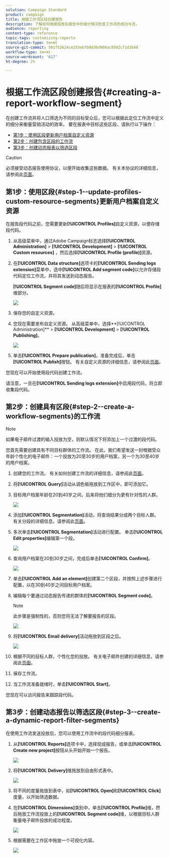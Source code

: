 ```yaml
---
solution: Campaign Standard
product: campaign
title: 根据工作流区段创建报告
description: 了解如何根据投放在报告中的细分情况检查工作流的成功与否。
audience: reporting
content-type: reference
topic-tags: customizing-reports
translation-type: tm+mt
source-git-commit: 501f52624ce253eb7b0d36d908ac8502cf1d3b48
workflow-type: tm+mt
source-wordcount: '617'
ht-degree: 2%

---
```



# 根据工作流区段创建报告{#creating-a-report-workflow-segment}

在创建工作流并将人口筛选为不同的目标受众后，您可以根据此定位工作流中定义的细分来衡量营销活动的效率。
要在报表中目标这些区段，请执行以下操作：

* [第1步：使用区段更新用户档案自定义资源](#step-1--update-profiles-custom-resource-segments)
* [第2步：创建包含区段的工作流](#step-2--create-a-workflow-segments)
* [第3步：创建动态报表以筛选区段](#step-3--create-a-dynamic-report-filter-segments)

>[!CAUTION]
>必须接受动态报告使用协议，以便开始收集这些数据。
>有关本协议的详细信息，请参阅此[页面](../../reporting/using/about-dynamic-reports.md#dynamic-reporting-usage-agreement)。

## 第1步：使用区段{#step-1--update-profiles-custom-resource-segments}更新用户档案自定义资源

在报告段代码之前，您需要更新&#x200B;**[!UICONTROL Profiles]**&#x200B;自定义资源，以便存储段代码。

1. 从高级菜单中，通过Adobe Campaign标志选择&#x200B;**[!UICONTROL Administration]** > **[!UICONTROL Development]** > **[!UICONTROL Custom resources]** ，然后选择&#x200B;**[!UICONTROL Profile (profile)]**&#x200B;资源。
1. 在&#x200B;**[!UICONTROL Data structure]**&#x200B;选项卡的&#x200B;**[!UICONTROL Sending logs extension]**&#x200B;菜单中，选中&#x200B;**[!UICONTROL Add segment code]**&#x200B;以允许存储段代码定位工作流，并将其发送到动态报告。

   **[!UICONTROL Segment code]**&#x200B;随后将显示在报表的&#x200B;**[!UICONTROL Profile]**&#x200B;维部分。

   ![](assets/report_segment_4.png)

1. 保存您的自定义资源。

1. 您现在需要发布自定义资源。
从高级菜单中，选择**[!UICONTROL Administration]** > **[!UICONTROL Development]** > **[!UICONTROL Publishing]**。

   ![](assets/custom_profile_7.png)

1. 单击&#x200B;**[!UICONTROL Prepare publication]**，准备完成后，单击&#x200B;**[!UICONTROL Publish]**&#x200B;按钮。 有关自定义资源的详细信息，请参阅此[页面](../../developing/using/updating-the-database-structure.md)。

您现在可以开始使用段代码创建工作流。

请注意，一旦在&#x200B;**[!UICONTROL Sending logs extension]**&#x200B;中启用段代码，将立即收集段代码。

## 第2步：创建具有区段{#step-2--create-a-workflow-segments}的工作流

>[!NOTE]
>如果电子邮件过渡的输入投放为空，则默认情况下将添加上一个过渡的段代码。

您首先需要创建具有不同目标群体的工作流。 在此，我们希望发送一封根据受众年龄个性化的电子邮件：一个投放为20至30岁的用户档案，另一个为30至40岁的用户档案。

1. 创建您的工作流。 有关如何创建工作流的详细信息，请参阅此[页面](../../automating/using/building-a-workflow.md)。

1. 将&#x200B;**[!UICONTROL Query]**&#x200B;活动从调色板拖放到工作区中，即可添加它。

1. 目标用户档案年龄在20到40岁之间，后来将他们细分为更有针对性的人群。

   ![](assets/report_segment_1.png)

1. 添加&#x200B;**[!UICONTROL Segmentation]**&#x200B;活动，将查询结果分成两个目标人群。 有关分段的详细信息，请参阅此[页面](../../automating/using/segmentation.md)。

1. 多次单击&#x200B;**[!UICONTROL Segmentation]**&#x200B;活动进行配置。 单击&#x200B;**[!UICONTROL Edit properties]**&#x200B;编辑第一个段。

   ![](assets/report_segment_7.png)

1. 查询用户档案在20到30岁之间，完成后单击&#x200B;**[!UICONTROL Confirm]**。

   ![](assets/report_segment_8.png)

1. 单击&#x200B;**[!UICONTROL Add an element]**&#x200B;创建第二个区段，并按照上述步骤进行配置，以在30到40岁之间目标用户档案。

1. 编辑每个要通过动态报告传递的群体的&#x200B;**[!UICONTROL Segment code]**。

   >[!NOTE]
   >此步骤是强制性的，否则您将无法了解要报告的区段。

   ![](assets/report_segment_9.png)

1. 将&#x200B;**[!UICONTROL Email delivery]**&#x200B;活动拖放到区段之后。

   ![](assets/report_segment_3.png)

1. 根据不同的目标人群，个性化您的投放。 有关电子邮件创建的详细信息，请参阅此[页面](../../designing/using/designing-content-in-adobe-campaign.md)。

1. 保存工作流。

1. 当工作流准备就绪时，单击&#x200B;**[!UICONTROL Start]**。

您现在可以访问报告来跟踪段代码。

## 第3步：创建动态报告以筛选区段{#step-3--create-a-dynamic-report-filter-segments}

在使用工作流发送投放后，您可以使用工作流中的段代码细分报表。

1. 从&#x200B;**[!UICONTROL Reports]**&#x200B;选项卡中，选择现成报告，或单击&#x200B;**[!UICONTROL Create new project]**&#x200B;按钮从头开始开始一个报告。

   ![](assets/custom_profile_18.png)
1. 将&#x200B;**[!UICONTROL Delivery]**&#x200B;维拖放到自由形式表中。

   ![](assets/report_segment_5.png)

1. 将不同的度量拖放到表中，如&#x200B;**[!UICONTROL Open]**&#x200B;和&#x200B;**[!UICONTROL Click]**&#x200B;度量，以开始筛选数据。
1. 在&#x200B;**[!UICONTROL Dimensions]**&#x200B;类别中，单击&#x200B;**[!UICONTROL Profile]**&#x200B;维，然后拖放工作流投放上的&#x200B;**[!UICONTROL Segment code]**&#x200B;维，以根据目标人群衡量电子邮件投放的成功程度。

   ![](assets/report_segment_6.png)

1. 根据需要在工作区中拖放一个可视化内容。

   ![](assets/report_segment_10.png)
